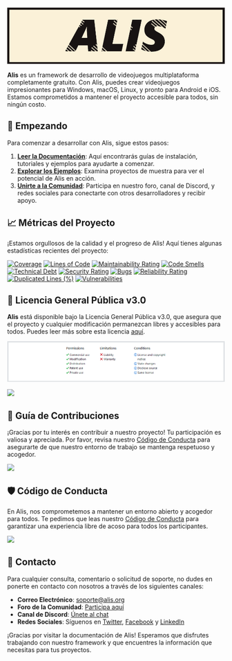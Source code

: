 ![Alis Banner](https://raw.githubusercontent.com/pabllopf/Alis/master/docs/banner/Alis_Banner_970x250.png)

**Alis** es un framework de desarrollo de videojuegos multiplataforma completamente gratuito. Con Alis, puedes crear videojuegos impresionantes para Windows, macOS, Linux, y pronto para Android e iOS. Estamos comprometidos a mantener el proyecto accesible para todos, sin ningún costo.

## 🚀 Empezando

Para comenzar a desarrollar con Alis, sigue estos pasos:

1. **[Leer la Documentación](link-a-la-documentacion)**: Aquí encontrarás guías de instalación, tutoriales y ejemplos para ayudarte a comenzar.
2. **[Explorar los Ejemplos](link-a-ejemplos)**: Examina proyectos de muestra para ver el potencial de Alis en acción.
3. **[Unirte a la Comunidad](link-a-comunidad)**: Participa en nuestro foro, canal de Discord, y redes sociales para conectarte con otros desarrolladores y recibir apoyo.

## 📈 Métricas del Proyecto

¡Estamos orgullosos de la calidad y el progreso de Alis! Aquí tienes algunas estadísticas recientes del proyecto:

[![Coverage](https://sonarcloud.io/api/project_badges/measure?project=pabllopf_Alis&metric=coverage)](https://sonarcloud.io/summary/new_code?id=pabllopf_Alis)
[![Lines of Code](https://sonarcloud.io/api/project_badges/measure?project=pabllopf_Alis&metric=ncloc)](https://sonarcloud.io/summary/new_code?id=pabllopf_Alis)
[![Maintainability Rating](https://sonarcloud.io/api/project_badges/measure?project=pabllopf_Alis&metric=sqale_rating)](https://sonarcloud.io/summary/new_code?id=pabllopf_Alis)
[![Code Smells](https://sonarcloud.io/api/project_badges/measure?project=pabllopf_Alis&metric=code_smells)](https://sonarcloud.io/summary/new_code?id=pabllopf_Alis)
[![Technical Debt](https://sonarcloud.io/api/project_badges/measure?project=pabllopf_Alis&metric=sqale_index)](https://sonarcloud.io/summary/new_code?id=pabllopf_Alis)
[![Security Rating](https://sonarcloud.io/api/project_badges/measure?project=pabllopf_Alis&metric=security_rating)](https://sonarcloud.io/summary/new_code?id=pabllopf_Alis)
[![Bugs](https://sonarcloud.io/api/project_badges/measure?project=pabllopf_Alis&metric=bugs)](https://sonarcloud.io/summary/new_code?id=pabllopf_Alis)
[![Reliability Rating](https://sonarcloud.io/api/project_badges/measure?project=pabllopf_Alis&metric=reliability_rating)](https://sonarcloud.io/summary/new_code?id=pabllopf_Alis)
[![Duplicated Lines (%)](https://sonarcloud.io/api/project_badges/measure?project=pabllopf_Alis&metric=duplicated_lines_density)](https://sonarcloud.io/summary/new_code?id=pabllopf_Alis)
[![Vulnerabilities](https://sonarcloud.io/api/project_badges/measure?project=pabllopf_Alis&metric=vulnerabilities)](https://sonarcloud.io/summary/new_code?id=pabllopf_Alis)

## 📜 Licencia General Pública v3.0

**Alis** está disponible bajo la Licencia General Pública v3.0, que asegura que el proyecto y cualquier modificación permanezcan libres y accesibles para todos. Puedes leer más sobre esta licencia [aquí](https://github.com/pabllopf/Alis/blob/master/LICENSE).

![Licencia](https://raw.githubusercontent.com/pabllopf/Alis/master/docs/licence/License.png)

[![](https://img.shields.io/badge/Leer%20Más--blue)](https://github.com/pabllopf/Alis/blob/master/licence.md)

## 🤝 Guía de Contribuciones

¡Gracias por tu interés en contribuir a nuestro proyecto! Tu participación es valiosa y apreciada. Por favor, revisa nuestro [Código de Conducta](https://github.com/pabllopf/Alis/blob/main/code_of_conduct.md) para asegurarte de que nuestro entorno de trabajo se mantenga respetuoso y acogedor.

[![](https://img.shields.io/badge/Leer%20Más--blue)](https://github.com/pabllopf/Alis/blob/main/code_of_conduct.md)

## 🛡️ Código de Conducta

En Alis, nos comprometemos a mantener un entorno abierto y acogedor para todos. Te pedimos que leas nuestro [Código de Conducta](https://github.com/pabllopf/Alis/blob/main/code_of_conduct.md) para garantizar una experiencia libre de acoso para todos los participantes.

[![](https://img.shields.io/badge/Leer%20Más--blue)](https://github.com/pabllopf/Alis/blob/main/code_of_conduct.md)

## 💬 Contacto

Para cualquier consulta, comentario o solicitud de soporte, no dudes en ponerte en contacto con nosotros a través de los siguientes canales:

- **Correo Electrónico**: [soporte@alis.org](mailto:soporte@alis.org)
- **Foro de la Comunidad**: [Participa aquí](link-al-foro)
- **Canal de Discord**: [Únete al chat](link-a-discord)
- **Redes Sociales**: Síguenos en [Twitter](link-a-twitter), [Facebook](link-a-facebook) y [LinkedIn](link-a-linkedin)

¡Gracias por visitar la documentación de Alis! Esperamos que disfrutes trabajando con nuestro framework y que encuentres la información que necesitas para tus proyectos.


